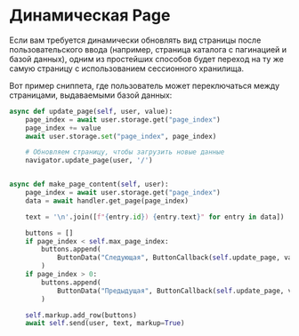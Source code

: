 # Динамическая Page

Если вам требуется динамически обновлять вид страницы после пользовательского ввода (например, страница каталога с
пагинацией и базой данных), одним из простейших способов будет переход на ту же самую страницу с использованием
сессионного хранилища.

Вот пример сниппета, где пользователь может переключаться между страницами, выдаваемыми базой данных:

```python
async def update_page(self, user, value):
    page_index = await user.storage.get("page_index")
    page_index += value
    await user.storage.set("page_index", page_index)

    # Обновляем страницу, чтобы загрузить новые данные
    navigator.update_page(user, '/')


async def make_page_content(self, user):
    page_index = await user.storage.get("page_index")
    data = await handler.get_page(page_index)

    text = '\n'.join([f"{entry.id}) {entry.text}" for entry in data])

    buttons = []
    if page_index < self.max_page_index:
        buttons.append(
            ButtonData("Следующая", ButtonCallback(self.update_page, value=1))
        )
    if page_index > 0:
        buttons.append(
            ButtonData("Предыдущая", ButtonCallback(self.update_page, value=-1))
        )

    self.markup.add_row(buttons)
    await self.send(user, text, markup=True)
```